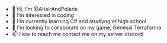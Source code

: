 - 👋 Hi, I’m @AltairAndPolaris
- 👀 I’m interested in coding
- 🌱 I’m currently learning C# and studiyng at high school
- 💞️ I’m looking to collaborate on my game, Genesis Terraforma
- 📫 How to reach me contact me on my server discord

<!---
AltairAndPolaris/AltairAndPolaris is a ✨ special ✨ repository because its `README.md` (this file) appears on your GitHub profile.
You can click the Preview link to take a look at your changes.
--->
